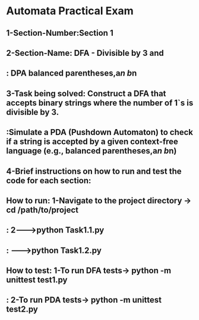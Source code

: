 # Automata Practical Exam
## 1-Section-Number:Section 1
## 2-Section-Name: DFA - Divisible by 3 and
##               : DPA balanced parentheses,a*n b*n
## 3-Task being solved: Construct a DFA that accepts binary strings where the number of 1`s is divisible by 3.
##  :Simulate a PDA (Pushdown Automaton) to check if a string is accepted by a given context-free language (e.g., balanced parentheses,a*n b*n) 
## 4-Brief instructions on how to run  and test the code for each section:
   ## How to run: 1-Navigate to the project directory -> cd /path/to/project
   ##          : 2--->python Task1.1.py 
   ##          :  --->python Task1.2.py
   ## How to test: 1-To run  DFA tests-> python -m unittest test1.py
   ##           : 2-To run  PDA tests-> python -m unittest test2.py

             
